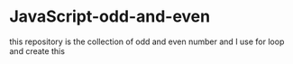# JavaScript-odd-and-even
this repository is the collection of odd and even number and I use for loop and create this
